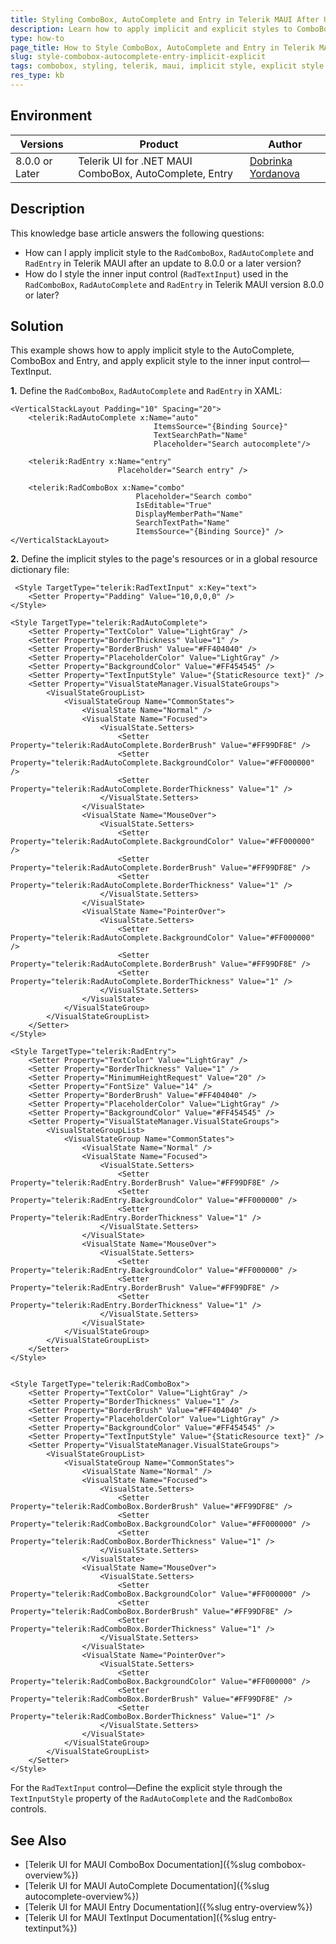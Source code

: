 ```yaml
---
title: Styling ComboBox, AutoComplete and Entry in Telerik MAUI After Upgrading to Version 8.0.0 or Later
description: Learn how to apply implicit and explicit styles to ComboBox, AutoComplete and Entry controls in Telerik MAUI version 8.0.0 or later.
type: how-to
page_title: How to Style ComboBox, AutoComplete and Entry in Telerik MAUI Version 8.0.0+
slug: style-combobox-autocomplete-entry-implicit-explicit
tags: combobox, styling, telerik, maui, implicit style, explicit style
res_type: kb
---
```


## Environment

| Versions | Product | Author | 
| --- | --- | ---- | 
| 8.0.0 or Later | Telerik UI for .NET MAUI ComboBox, AutoComplete, Entry | [Dobrinka Yordanova](https://www.telerik.com/blogs/author/dobrinka-yordanova) | 

## Description

This knowledge base article answers the following questions:
- How can I apply implicit style to the `RadComboBox`, `RadAutoComplete` and `RadEntry` in Telerik MAUI after an update to 8.0.0 or a later version?
- How do I style the inner input control (`RadTextInput`) used in the `RadComboBox`, `RadAutoComplete` and `RadEntry` in Telerik MAUI version 8.0.0 or later?

## Solution

This example shows how to apply implicit style to the AutoComplete, ComboBox and Entry, and apply explicit style to the inner input control&mdash;TextInput.

**1.** Define the `RadComboBox`, `RadAutoComplete` and `RadEntry` in XAML:

```XAML
<VerticalStackLayout Padding="10" Spacing="20">
    <telerik:RadAutoComplete x:Name="auto"
                                ItemsSource="{Binding Source}" 
                                TextSearchPath="Name"
                                Placeholder="Search autocomplete"/>

    <telerik:RadEntry x:Name="entry"
                        Placeholder="Search entry" />
        
    <telerik:RadComboBox x:Name="combo" 
                            Placeholder="Search combo"
                            IsEditable="True"
                            DisplayMemberPath="Name"
                            SearchTextPath="Name"
                            ItemsSource="{Binding Source}" />
</VerticalStackLayout>
```

**2.** Define the implicit styles to the page's resources or in a global resource dictionary file:

```XAML
 <Style TargetType="telerik:RadTextInput" x:Key="text">
    <Setter Property="Padding" Value="10,0,0,0" />
</Style>

<Style TargetType="telerik:RadAutoComplete">
    <Setter Property="TextColor" Value="LightGray" />
    <Setter Property="BorderThickness" Value="1" />
    <Setter Property="BorderBrush" Value="#FF404040" />
    <Setter Property="PlaceholderColor" Value="LightGray" />
    <Setter Property="BackgroundColor" Value="#FF454545" />
    <Setter Property="TextInputStyle" Value="{StaticResource text}" />
    <Setter Property="VisualStateManager.VisualStateGroups">
        <VisualStateGroupList>
            <VisualStateGroup Name="CommonStates">
                <VisualState Name="Normal" />
                <VisualState Name="Focused">
                    <VisualState.Setters>
                        <Setter Property="telerik:RadAutoComplete.BorderBrush" Value="#FF99DF8E" />
                        <Setter Property="telerik:RadAutoComplete.BackgroundColor" Value="#FF000000" />
                        <Setter Property="telerik:RadAutoComplete.BorderThickness" Value="1" />
                    </VisualState.Setters>
                </VisualState>
                <VisualState Name="MouseOver">
                    <VisualState.Setters>
                        <Setter Property="telerik:RadAutoComplete.BackgroundColor" Value="#FF000000" />
                        <Setter Property="telerik:RadAutoComplete.BorderBrush" Value="#FF99DF8E" />
                        <Setter Property="telerik:RadAutoComplete.BorderThickness" Value="1" />
                    </VisualState.Setters>
                </VisualState>
                <VisualState Name="PointerOver">
                    <VisualState.Setters>
                        <Setter Property="telerik:RadAutoComplete.BackgroundColor" Value="#FF000000" />
                        <Setter Property="telerik:RadAutoComplete.BorderBrush" Value="#FF99DF8E" />
                        <Setter Property="telerik:RadAutoComplete.BorderThickness" Value="1" />
                    </VisualState.Setters>
                </VisualState>
            </VisualStateGroup>
        </VisualStateGroupList>
    </Setter>
</Style>

<Style TargetType="telerik:RadEntry">
    <Setter Property="TextColor" Value="LightGray" />
    <Setter Property="BorderThickness" Value="1" />
    <Setter Property="MinimumHeightRequest" Value="20" />
    <Setter Property="FontSize" Value="14" />
    <Setter Property="BorderBrush" Value="#FF404040" />
    <Setter Property="PlaceholderColor" Value="LightGray" />
    <Setter Property="BackgroundColor" Value="#FF454545" />
    <Setter Property="VisualStateManager.VisualStateGroups">
        <VisualStateGroupList>
            <VisualStateGroup Name="CommonStates">
                <VisualState Name="Normal" />
                <VisualState Name="Focused">
                    <VisualState.Setters>
                        <Setter Property="telerik:RadEntry.BorderBrush" Value="#FF99DF8E" />
                        <Setter Property="telerik:RadEntry.BackgroundColor" Value="#FF000000" />
                        <Setter Property="telerik:RadEntry.BorderThickness" Value="1" />
                    </VisualState.Setters>
                </VisualState>
                <VisualState Name="MouseOver">
                    <VisualState.Setters>
                        <Setter Property="telerik:RadEntry.BackgroundColor" Value="#FF000000" />
                        <Setter Property="telerik:RadEntry.BorderBrush" Value="#FF99DF8E" />
                        <Setter Property="telerik:RadEntry.BorderThickness" Value="1" />
                    </VisualState.Setters>
                </VisualState>
            </VisualStateGroup>
        </VisualStateGroupList>
    </Setter>
</Style>


<Style TargetType="telerik:RadComboBox">
    <Setter Property="TextColor" Value="LightGray" />
    <Setter Property="BorderThickness" Value="1" />
    <Setter Property="BorderBrush" Value="#FF404040" />
    <Setter Property="PlaceholderColor" Value="LightGray" />
    <Setter Property="BackgroundColor" Value="#FF454545" />
    <Setter Property="TextInputStyle" Value="{StaticResource text}" />
    <Setter Property="VisualStateManager.VisualStateGroups">
        <VisualStateGroupList>
            <VisualStateGroup Name="CommonStates">
                <VisualState Name="Normal" />
                <VisualState Name="Focused">
                    <VisualState.Setters>
                        <Setter Property="telerik:RadComboBox.BorderBrush" Value="#FF99DF8E" />
                        <Setter Property="telerik:RadComboBox.BackgroundColor" Value="#FF000000" />
                        <Setter Property="telerik:RadComboBox.BorderThickness" Value="1" />
                    </VisualState.Setters>
                </VisualState>
                <VisualState Name="MouseOver">
                    <VisualState.Setters>
                        <Setter Property="telerik:RadComboBox.BackgroundColor" Value="#FF000000" />
                        <Setter Property="telerik:RadComboBox.BorderBrush" Value="#FF99DF8E" />
                        <Setter Property="telerik:RadComboBox.BorderThickness" Value="1" />
                    </VisualState.Setters>
                </VisualState>
                <VisualState Name="PointerOver">
                    <VisualState.Setters>
                        <Setter Property="telerik:RadComboBox.BackgroundColor" Value="#FF000000" />
                        <Setter Property="telerik:RadComboBox.BorderBrush" Value="#FF99DF8E" />
                        <Setter Property="telerik:RadComboBox.BorderThickness" Value="1" />
                    </VisualState.Setters>
                </VisualState>
            </VisualStateGroup>
        </VisualStateGroupList>
    </Setter>
</Style>
```

For the `RadTextInput` control&mdash;Define the explicit style through  the `TextInputStyle` property of the `RadAutoComplete` and the `RadComboBox` controls.

## See Also

- [Telerik UI for MAUI ComboBox Documentation]({%slug combobox-overview%})
- [Telerik UI for MAUI AutoComplete Documentation]({%slug autocomplete-overview%})
- [Telerik UI for MAUI Entry Documentation]({%slug entry-overview%})
- [Telerik UI for MAUI TextInput Documentation]({%slug entry-textinput%})

